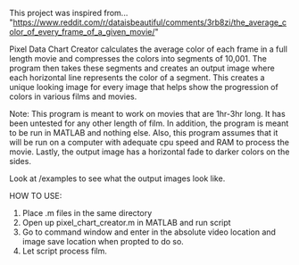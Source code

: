 This project was inspired from...
"https://www.reddit.com/r/dataisbeautiful/comments/3rb8zi/the_average_color_of_every_frame_of_a_given_movie/"

Pixel Data Chart Creator calculates the average color of each frame in a full length movie and compresses the 
colors into segments of 10,001. The program then takes these segments and creates an output image where each
horizontal line represents the color of a segment. This creates a unique looking image for every image that 
helps show the progression of colors in various films and movies. 

Note: This program is meant to work on movies that are 1hr-3hr long. It has been untested for any other length
of film. In addition, the program is meant to be run in MATLAB and nothing else. Also, this program assumes that 
it will be run on a computer with adequate cpu speed and RAM to process the movie. Lastly, the output image has a 
horizontal fade to darker colors on the sides.

Look at /examples to see what the output images look like. 

HOW TO USE:
  1. Place .m files in the same directory
  2. Open up pixel_chart_creator.m in MATLAB and run script
  3. Go to command window and enter in the absolute video location and image save location when propted to do so. 
  4. Let script process film. 

